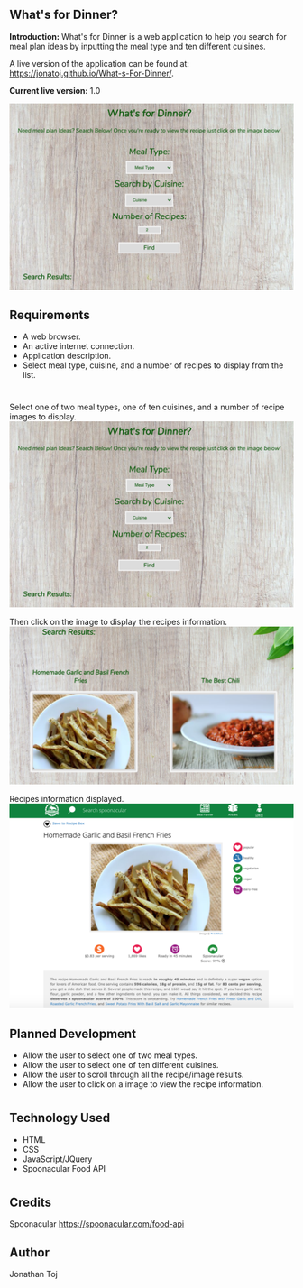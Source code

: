 ## What's for Dinner?

**Introduction:**
 What's for Dinner is a web application to help you search for meal plan ideas by inputting the meal type and ten different cuisines.

A live version of the application can be found at: https://jonatoj.github.io/What-s-For-Dinner/.

**Current live version:** 1.0

![Screenshot](form.png)


## Requirements
* A web browser.
* An active internet connection.
* Application description.
* Select meal type, cuisine, and a number of recipes to display from the list.

#

Select one of two meal types, one of ten cuisines, and a number of recipe images to display.
![Screenshot](form.png)


Then click on the image to display the recipes information.
![Screenshot](results.png)


Recipes information displayed.
![Screenshot](recipe.png)


## Planned Development

* Allow the user to select one of two meal types.
* Allow the user to select one of ten different cuisines.
* Allow the user to scroll through all the recipe/image results.
* Allow the user to click on a image to view the recipe information.

#

## Technology Used

* HTML
* CSS
* JavaScript/JQuery
* Spoonacular Food API

#

## Credits

Spoonacular
https://spoonacular.com/food-api

## Author
Jonathan Toj
